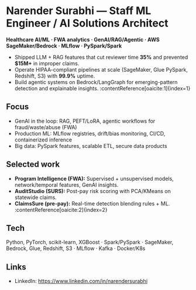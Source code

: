 # Narender Surabhi — Staff ML Engineer / AI Solutions Architect

**Healthcare AI/ML · FWA analytics · GenAI/RAG/Agentic · AWS SageMaker/Bedrock · MLflow · PySpark/Spark**

- Shipped LLM + RAG features that cut reviewer time **35%** and prevented **$15M+** in improper claims.  
- Operate HIPAA-compliant pipelines at scale (SageMaker, Glue PySpark, Redshift, S3) with **99.9%** uptime.  
- Build agentic systems on Bedrock/LangGraph for emerging-pattern detection and explainable insights. :contentReference[oaicite:1]{index=1}

## Focus
- GenAI in the loop: RAG, PEFT/LoRA, agentic workflows for fraud/waste/abuse (FWA)
- Production ML: MLflow registries, drift/bias monitoring, CI/CD, containerized inference
- Big data: PySpark features, scalable ETL, secure data products

## Selected work
- **Program Intelligence (FWA):** Supervised + unsupervised models, network/temporal features, GenAI insights.  
- **AuditStudio (SURS):** Post-pay risk scoring with PCA/KMeans on statewide claims.  
- **ClaimsSure (pre-pay):** Real-time detection blending rules + ML. :contentReference[oaicite:2]{index=2}

## Tech
Python, PyTorch, scikit-learn, XGBoost · Spark/PySpark · SageMaker, Bedrock, Glue, Redshift, S3 · MLflow · Kafka · Docker/K8s

## Links
- LinkedIn: https://www.linkedin.com/in/narendersurabhi
